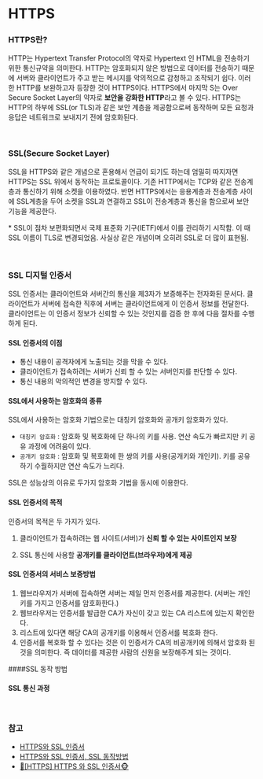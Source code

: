 # HTTPS

### HTTPS란?

HTTP는 Hypertext Transfer Protocol의 약자로 Hypertext 인 HTML을 전송하기 위한 통신규약을 의미한다. HTTP는 암호화되지 않은 방법으로 데이터를 전송하기 때문에 서버와 클라이언트가 주고 받는 메시지를 악의적으로 감청하고 조작되기 쉽다. 이러한 HTTP를 보완하고자 등장한 것이 HTTPS이다. HTTPS에서 마지막 S는 Over Secure Socket Layer의 약자로 **보안을 강화한 HTTP**라고 볼 수 있다. HTTPS는 HTTP의 하부에 SSL(or TLS)과 같은 보안 계층을 제공함으로써 동작하며 모든 요청과 응답은 네트워크로 보내지기 전에 암호화된다.

</br>

### SSL(Secure Socket Layer)

SSL을 HTTPS와 같은 개념으로 혼용해서 언급이 되기도 하는데 엄밀히 따지자면 HTTPS는 SSL 위에서 동작하는 프로토콜이다. 기존 HTTP에서는 TCP와 같은 전송계층과 통신하기 위해 소켓을 이용하였다. 반면 HTTPS에서는 응용계층과 전송계층 사이에 SSL계층을 두어 소켓을 SSL과 연결하고 SSL이 전송계층과 통신을 함으로써 보안 기능을 제공한다. 

\* SSL이 점차 보편화되면서 국제 표준화 기구(IETF)에서 이를 관리하기 시작함. 이 때 SSL 이름이 TLS로 변경되었음. 사실상 같은 개념이며 오히려 SSL로 더 많이 표현됨.

</br>

### SSL 디지털 인증서

SSL 인증서는 클라이언트와 서버간의 통신을 제3자가 보증해주는 전자화된 문서다. 클라이언트가 서버에 접속한 직후에 서버는 클라이언트에게 이 인증서 정보를 전달한다. 클라이언트는 이 인증서 정보가 신뢰할 수 있는 것인지를 검증 한 후에 다음 절차를 수행하게 된다. 



#### SSL 인증서의 이점

- 통신 내용이 공격자에게 노출되는 것을 막을 수 있다. 
- 클라이언트가 접속하려는 서버가 신뢰 할 수 있는 서버인지를 판단할 수 있다.
- 통신 내용의 악의적인 변경을 방지할 수 있다. 



#### SSL에서 사용하는 암호화의 종류

SSL에서 사용하는 암호화 기법으로는 대칭키 암호화와 공개키 암호화가 있다.

- `대칭키 암호화` : 암호화 및 복호화에 단 하나의 키를 사용. 연산 속도가 빠르지만 키 공유 과정에 어려움이 있다.
- `공개키 암호화` : 암호화 및 복호화에 한 쌍의 키를 사용(공개키와 개인키). 키를 공유하기 수월하지만 연산 속도가 느리다.

SSL은 성능상의 이유로 두가지 암호화 기법을 동시에 이용한다.



#### SSL 인증서의 목적

인증서의 목적은 두 가지가 있다.

1. 클라이언트가 접속하려는 웹 사이트(서버)가 **신뢰 할 수 있는 사이트인지 보장**

2. SSL 통신에 사용할 **공개키를 클라이언트(브라우저)에게 제공**



#### SSL 인증서의 서비스 보증방법

1. 웹브라우저가 서버에 접속하면 서버는 제일 먼저 인증서를 제공한다. (서버는 개인키를 가지고 인증서를 암호화한다.)
2. 웹브라우저는 인증서를 발급한 CA가 자신이 갖고 있는 CA 리스트에 있는지 확인한다.
3. 리스트에 있다면 해당 CA의 공개키를 이용해서 인증서를 복호화 한다.
4. 인증서를 복호화 할 수 있다는 것은 이 인증서가 CA의 비공개키에 의해서 암호화 된 것을 의미한다. 즉 데이터를 제공한 사람의 신원을 보장해주게 되는 것이다.



####SSL 동작 방법





#### SSL 통신 과정



</br>

### 참고

- [HTTPS와 SSL 인증서](https://opentutorials.org/course/228/4894)
- [HTTPS와 SSL 인증서, SSL 동작방법](https://wayhome25.github.io/cs/2018/03/11/ssl-https/)
- [🙈[HTTPS] HTTPS 와 SSL 인증서🐵](https://victorydntmd.tistory.com/95)